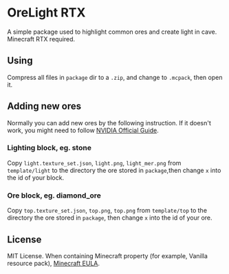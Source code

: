 # OreLight RTX
A simple package used to highlight common ores and create light in cave.
Minecraft RTX required.

## Using
Compress all files in `package` dir to a `.zip`, and change to `.mcpack`,
then open it.

## Adding new ores
Normally you can add new ores by the following instruction. If it doesn't work,
you might need to follow [NVIDIA Official Guide][1].
### Lighting block, eg. stone
Copy `light.texture_set.json`, `light.png`, `light_mer.png` from
`template/light` to the directory the ore stored in `package`,then change `x`
into the id of your block.
### Ore block, eg. diamond_ore
Copy `top.texture_set.json`, `top.png`, `top.png` from `template/top` to the
directory the ore stored in `package`, then change `x` into the id of your ore.

## License
MIT License. When containing Minecraft property (for example, Vanilla
resource pack), [Minecraft EULA][2].

[1]: https://www.nvidia.com/en-us/geforce/guides/minecraft-rtx-texturing-guide/
[2]: https://www.minecraft.net/en-us/eula

